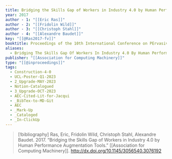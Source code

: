 ```yaml
---
title: Bridging the Skills Gap of Workers in Industry 4.0 by Human Performance Augmentation Tools
year: 2017
author - 1: "[[Eric Ras]]"
author - 2: "[[Fridolin Wild]]"
author - 3: "[[Christoph Stahl]]"
author - 4: "[[Alexandre Baudet]]"
key: "[[@Ras2017-fv]]"
booktitle: Proceedings of the 10th International Conference on PErvasive Technologies Related to Assistive Environments
aliases:
  - Bridging The Skills Gap Of Workers In Industry 4.0 By Human Performance Augmentation Tools
publisher: "[[Association for Computing Machinery]]"
type: "[[@inproceedings]]"
tags:
  - Construction-4-0
  - UCL-Poster-Q1-2023
  - 2_Upgrade-MAY-2023
  - Notion-Catalogued
  - 3_Upgrade-OCT-2023
  - AEC-Cited-Lit-for-Jacqui
  - _BibTex-to-MD-Git
  - AEC
  - _Mark-Up
  - _Cataloged
  - _In-ClickUp
---
```


> [!bibliography]
> Ras, Eric, Fridolin Wild, Christoph Stahl, Alexandre Baudet. 2017. “Bridging the Skills Gap of Workers in Industry 4.0 by Human Performance Augmentation Tools.” [[Association for Computing Machinery]]. http://dx.doi.org/10.1145/3056540.3076192